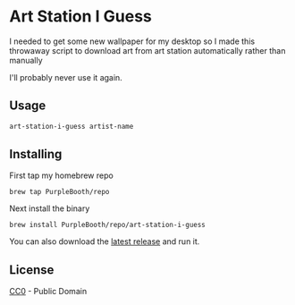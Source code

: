 # Art Station I Guess

I needed to get some new wallpaper for my desktop so I made this throwaway script to download art from art station automatically rather than manually

I'll probably never use it again.

## Usage

```bash
art-station-i-guess artist-name
```


## Installing

First tap my homebrew repo

``` shell
brew tap PurpleBooth/repo
```

Next install the binary

``` shell
brew install PurpleBooth/repo/art-station-i-guess
```

You can also download the [latest
release](https://github.com/PurpleBooth/art-station-i-guess/releases/latest)
and run it.

## License

[CC0](LICENSE.md) - Public Domain
